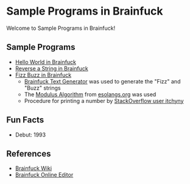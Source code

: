 # Sample Programs in Brainfuck

Welcome to Sample Programs in Brainfuck!

## Sample Programs

- [Hello World in Brainfuck](https://github.com/jrg94/sample-programs/issues/75)
- [Reverse a String in Brainfuck](https://github.com/TheRenegadeCoder/sample-programs/issues/362)
- [Fizz Buzz in Brainfuck](https://github.com/TheRenegadeCoder/sample-programs/issues/365)
    * [Brainfuck Text Generator](http://copy.sh/brainfuck/text.html) was used to generate the "Fizz" and "Buzz" strings
    * The [Modulus Algorithm](https://esolangs.org/wiki/Brainfuck_algorithms#Modulus_algorithm) from [esolangs.org](https://esolangs.org) was used
    * Procedure for printing a number by [StackOverflow user itchyny](https://stackoverflow.com/a/13946554)

## Fun Facts

- Debut: 1993

## References

- [Brainfuck Wiki](https://en.wikipedia.org/wiki/Brainfuck)
- [Brainfuck Online Editor](https://tio.run/#brainfuck)
